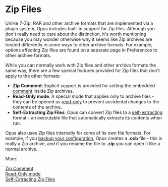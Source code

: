 # Zip Files

Unlike 7-Zip, RAR and other archive formats that are implemented via a plugin system, Opus includes built-in support for Zip files. Although you don't really need to care about the distinction, it's worth mentioning because you may wonder otherwise why it seems like Zip archives are treated differently in some ways to other archive formats. For example, options affecting Zip files are found on a separate page in Preferences to other archive formats.

While you can normally work with Zip files and other archive formats the same way, there are a few special features provided for Zip files that don't apply to the other formats:

- **Zip Comment**: Explicit support is provided for setting the embedded [comment](/Manual/file_operations/creating_archives/zip_files/zip_comment.md) inside Zip archives.
- **Read-Only mode**: A special mode that applies only to archive files - they can be opened as [read-only](/Manual/file_operations/creating_archives/zip_files/read-only_mode.md) to prevent accidental changes to the contents of the archive.
- **Self-Extracting Zip Files**: Opus can convert Zip files to a [self-extracting](/Manual/file_operations/creating_archives/zip_files/self-extracting_zip_files.md) format - an executable file that automatically extracts its contents when run.

Opus also uses Zip files internally for some of its own file formats. For example, if you [backup your configuration](/Manual/preferences/backing_up_and_restoring_preferences.md), Opus creates a **.ocb** file - this is really a Zip archive, and if you rename the file to **.zip** you can open it like a normal archive.

More:

[Zip Comment](/Manual/file_operations/creating_archives/zip_files/zip_comment.md)  
[Read-Only mode](/Manual/file_operations/creating_archives/zip_files/read-only_mode.md)  
[Self-Extracting Zip Files](/Manual/file_operations/creating_archives/zip_files/self-extracting_zip_files.md)  
